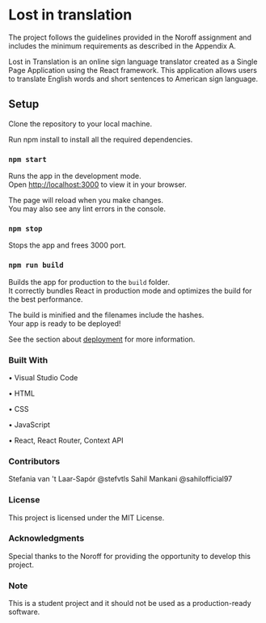 # Lost in translation

The project follows the guidelines provided in the Noroff assignment and includes the minimum requirements as described in the Appendix A.

Lost in Translation is an online sign language translator created as a Single Page Application using the React framework. This application allows users to translate English words and short sentences to American sign language.


## Setup

Clone the repository to your local machine.

Run npm install to install all the required dependencies.


### `npm start`

Runs the app in the development mode.\
Open [http://localhost:3000](http://localhost:3000) to view it in your browser.

The page will reload when you make changes.\
You may also see any lint errors in the console.

### `npm stop`

Stops the app and frees 3000 port.

### `npm run build`

Builds the app for production to the `build` folder.\
It correctly bundles React in production mode and optimizes the build for the best performance.

The build is minified and the filenames include the hashes.\
Your app is ready to be deployed!

See the section about [deployment](https://facebook.github.io/create-react-app/docs/deployment) for more information.



 ### Built With

• Visual Studio Code

• HTML

• CSS

• JavaScript

• React, React Router, Context API



### Contributors
Stefania van 't Laar-Sapór @stefvtls
Sahil Mankani @sahilofficial97


### License
This project is licensed under the MIT License.


### Acknowledgments
Special thanks to the Noroff for providing the opportunity to develop this project.


### Note
This is a student project and it should not be used as a production-ready software.
